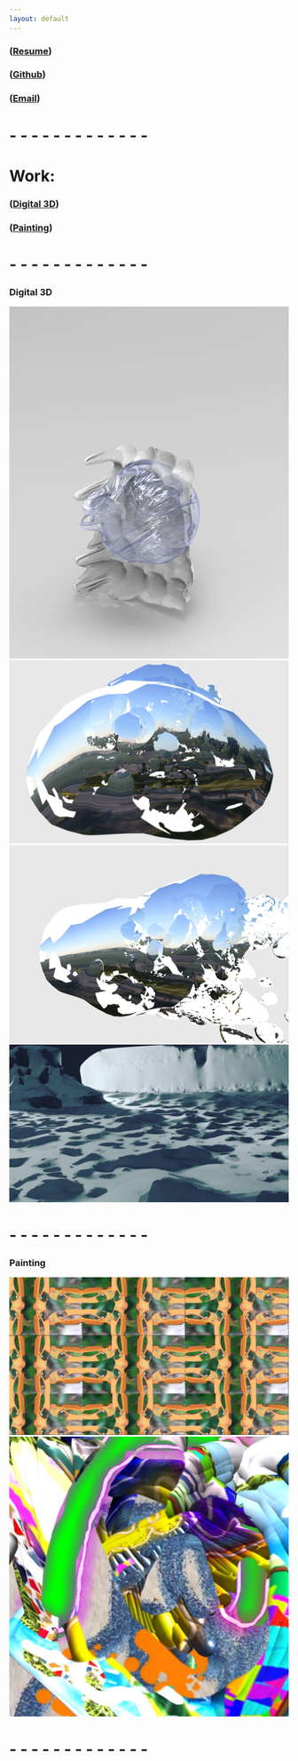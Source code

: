 ```yaml
---
layout: default
---
```


### ([Resume](http://cwmart.in/Resume.pdf))

### ([Github](http://github.com/ChristopherWMartin/))

### ([Email](mailto:cmarti14@artic.edu))

# - - - - - - - - - - - - -

# Work:

### ([Digital 3D](#digital-3d))

### ([Painting](#painting))

# - - - - - - - - - - - - -

### Digital 3D
<img src="img/1.png">
<img src="img/3.png">
<img src="img/4.png">
<img src="img/5.jpg">

# - - - - - - - - - - - - -

### Painting
<img src="img/0.png">
<img src="img/2.jpg">

# - - - - - - - - - - - - -
